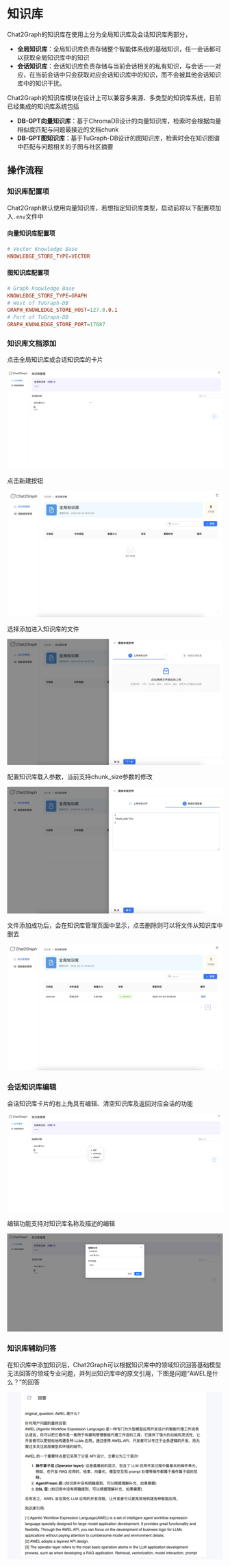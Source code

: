# 知识库
Chat2Graph的知识库在使用上分为全局知识库及会话知识库两部分，

+ **全局知识库**：全局知识库负责存储整个智能体系统的基础知识，任一会话都可以获取全局知识库中的知识
+ **会话知识库**：会话知识库负责存储与当前会话相关的私有知识，与会话一一对应，在当前会话中只会获取对应会话知识库中的知识，而不会被其他会话知识库中的知识干扰。

Chat2Graph的知识库模块在设计上可以兼容多来源、多类型的知识库系统，目前已经集成的知识库系统包括

+ **DB-GPT向量知识库**：基于ChromaDB设计的向量知识库，检索时会根据向量相似度匹配与问题最接近的文档chunk
+ **DB-GPT图知识库**：基于TuGraph-DB设计的图知识库，检索时会在知识图谱中匹配与问题相关的子图与社区摘要

## 操作流程
### 知识库配置项
Chat2Graph默认使用向量知识库，若想指定知识库类型，启动前将以下配置项加入`.env`文件中

#### 向量知识库配置项
```toml
# Vector Knowledge Base
KNOWLEDGE_STORE_TYPE=VECTOR
```

#### 图知识库配置项
```toml
# Graph Knowledge Base
KNOWLEDGE_STORE_TYPE=GRAPH
# Host of TuGraph-DB
GRAPH_KNOWLEDGE_STORE_HOST=127.0.0.1
# Port of TuGraph-DB
GRAPH_KNOWLEDGE_STORE_PORT=17687
```

### 知识库文档添加
点击全局知识库或会话知识库的卡片

![](../img/kb-management-cn.png)

点击新建按钮

![](../img/kb-detail-cn.png)

选择添加进入知识库的文件

![](../img/kb-upload-cn.png)

配置知识库载入参数，当前支持chunk_size参数的修改

![](../img/kb-parameter-cn.png)

文件添加成功后，会在知识库管理页面中显示，点击删除则可以将文件从知识库中删去

![](../img/kb-load-success-cn.png)

### 会话知识库编辑
会话知识库卡片的右上角具有编辑、清空知识库及返回对应会话的功能

![](../img/kb-edit-cn.png)

编辑功能支持对知识库名称及描述的编辑

![](../img/kb-edit-name-cn.png)

### 知识库辅助问答
在知识库中添加知识后，Chat2Graph可以根据知识库中的领域知识回答基础模型无法回答的领域专业问题，并列出知识库中的原文引用，下图是问题“AWEL是什么？”的回答

![](../img/kb-QA-cn.png)

